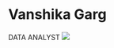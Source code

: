 # Vanshika Garg
DATA ANALYST
[![](https://visitcount.itsvg.in/api?id=vanshikaxgarg&label=Profile%20Views&icon=5&pretty=false)](https://visitcount.itsvg.in)
